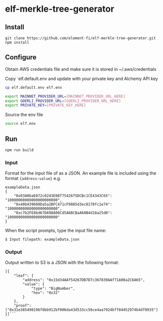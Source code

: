 # elf-merkle-tree-generator

## Install
`git clone https://github.com/element-fi/elf-merkle-tree-generator.git`
`npm install`

## Configure
Obtain AWS credentials file and make sure it is stored in ~/.aws/credentials

Copy `elf.default.env and update with your private key and Alchemy API key
```bash
cp elf.default.env elf.env
```
```bash
export MAINNET_PROVIDER_URL=[MAINNET_PROVIDER_URL_HERE]
export GOERLI_PROVIDER_URL=[GOERLI_PROVIDER_URL_HERE]
export PRIVATE_KEY=[PRIVATE_KEY_HERE]
```
Source the env file
```bash
source elf.env
```
## Run
```bash
npm run build

```
### Input
Format for the input file of as a JSON. An example file is included using the format `{address:value}`
e.g.
```
exampleData.json
{
	"0x03A0baE872c0243E08f75426f5DCBc1CE4343C65": "10000000000000000000000",
	"0x40b439608Da5a2BFC471cF9865d3ec8170fc1e74": "10000000000000000000000",
	"0xc7b2FE8bd67DA98A08Cd5A6BCBaA60B4d18a25d0": "10000000000000000000000"
}
```

When the script prompts, type the input file name:
```bash
$ Input filepath: exampleData.json
```

### Output
Output written to S3 is a JSON with the following format:
```
[{
	"leaf": {
		"address": "0x15d34AAf54267DB7D7c367839AAf71A00a2C6A65",
		"value": {
			"type": "BigNumber",
			"hex": "0x32"
		}
	},
	"proof": ["0x31e385490196f8bb912bf006da43d533cc56ce4aa7924bff04452974b4df0935"]
}]```
